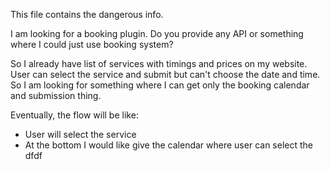 This file contains the dangerous info.

I am looking for a booking plugin. Do you provide any API or something where I could just use booking system?

So I already have list of services with timings and prices on my website. User can select the service and submit but can't choose the date and time. So I am looking for something where I can get only the booking calendar and submission thing.

Eventually, the flow will be like:
- User will select the service
- At the bottom I would like give the calendar where user can select the
dfdf


